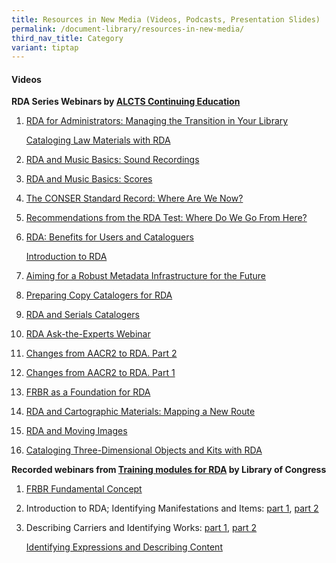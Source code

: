 ```yaml
---
title: Resources in New Media (Videos, Podcasts, Presentation Slides)
permalink: /document-library/resources-in-new-media/
third_nav_title: Category
variant: tiptap
---
```

<h4><strong>Videos</strong></h4>
<p><strong>RDA Series Webinars by <a href="http://www.youtube.com/user/alctsce" rel="noopener noreferrer nofollow" target="_blank">ALCTS Continuing Education</a></strong>
</p>
<ol data-tight="true" class="tight">
<li>
<p><a href="http://www.youtube.com/watch?v=SEUC0B4cv-o&amp;list=PL1AAFB573158DC4A1&amp;index=1&amp;feature=plpp_video" rel="noopener noreferrer nofollow" target="_blank">RDA for Administrators: Managing the Transition in Your Library</a>
</p>
<p><a href="http://www.youtube.com/watch?v=0EEOKOQONV8&amp;list=PL1AAFB573158DC4A1&amp;index=2&amp;feature=plpp_video" rel="noopener noreferrer nofollow" target="_blank">Cataloging Law Materials with RDA</a>
</p>
</li>
<li>
<p><a href="http://www.youtube.com/watch?v=m2AOE2ip268&amp;list=PL1AAFB573158DC4A1&amp;index=3&amp;feature=plpp_video" rel="noopener noreferrer nofollow" target="_blank">RDA and Music Basics: Sound Recordings</a>
</p>
</li>
<li>
<p><a href="http://www.youtube.com/watch?v=1diESWwLLSM&amp;list=PL1AAFB573158DC4A1&amp;index=4&amp;feature=plpp_video" rel="noopener noreferrer nofollow" target="_blank">RDA and Music Basics: Scores</a>
</p>
</li>
<li>
<p><a href="http://www.youtube.com/watch?v=CsBNPNOFRIo&amp;list=PL1AAFB573158DC4A1&amp;index=5&amp;feature=plpp_video" rel="noopener noreferrer nofollow" target="_blank">The CONSER Standard Record: Where Are We Now?</a>
</p>
</li>
<li>
<p><a href="http://www.youtube.com/watch?v=Lz6jDgYo14U&amp;list=PL1AAFB573158DC4A1&amp;index=6&amp;feature=plpp_video" rel="noopener noreferrer nofollow" target="_blank">Recommendations from the RDA Test: Where Do We Go From Here?</a>
</p>
</li>
<li>
<p><a href="http://www.youtube.com/watch?v=NncsQzf8LQU&amp;list=PL1AAFB573158DC4A1&amp;index=7&amp;feature=plpp_video" rel="noopener noreferrer nofollow" target="_blank">RDA: Benefits for Users and Cataloguers</a>
</p>
<p><a href="http://www.youtube.com/watch?v=rZ7ePkTc3lg&amp;list=PL1AAFB573158DC4A1&amp;index=8&amp;feature=plpp_video" rel="noopener noreferrer nofollow" target="_blank">Introduction to RDA</a>
</p>
</li>
<li>
<p><a href="http://www.youtube.com/watch?v=7YUCH4OrXY8&amp;list=PL1AAFB573158DC4A1&amp;index=9&amp;feature=plpp_video" rel="noopener noreferrer nofollow" target="_blank">Aiming for a Robust Metadata Infrastructure for the Future</a>
</p>
</li>
<li>
<p><a href="http://www.youtube.com/watch?v=T_J9CaqwPew&amp;list=PL1AAFB573158DC4A1&amp;index=10&amp;feature=plpp_video" rel="noopener noreferrer nofollow" target="_blank">Preparing Copy Catalogers for RDA</a>
</p>
</li>
<li>
<p><a href="http://www.youtube.com/watch?v=nuX48rAqxKI&amp;list=PL1AAFB573158DC4A1&amp;index=11&amp;feature=plpp_video" rel="noopener noreferrer nofollow" target="_blank">RDA and Serials Catalogers</a>
</p>
</li>
<li>
<p><a href="http://www.youtube.com/watch?v=T2rie8lcIKw&amp;list=PL1AAFB573158DC4A1&amp;index=12&amp;feature=plpp_video" rel="noopener noreferrer nofollow" target="_blank">RDA Ask-the-Experts Webinar</a>
</p>
</li>
<li>
<p><a href="http://www.youtube.com/watch?v=uL2AlmZEbVk&amp;list=PL1AAFB573158DC4A1&amp;index=13&amp;feature=plpp_video" rel="noopener noreferrer nofollow" target="_blank">Changes from AACR2 to RDA. Part 2</a>
</p>
</li>
<li>
<p><a href="http://www.youtube.com/watch?v=ekt592_UlMA&amp;list=PL1AAFB573158DC4A1&amp;index=14&amp;feature=plpp_video" rel="noopener noreferrer nofollow" target="_blank">Changes from AACR2 to RDA. Part 1</a>
</p>
</li>
<li>
<p><a href="http://www.youtube.com/watch?v=VilTt2bx338&amp;list=PL1AAFB573158DC4A1&amp;index=15&amp;feature=plpp_video" rel="noopener noreferrer nofollow" target="_blank">FRBR as a Foundation for RDA</a>
</p>
</li>
<li>
<p><a href="http://www.youtube.com/watch?v=3AuPvaw1POU&amp;list=PL1AAFB573158DC4A1&amp;index=16&amp;feature=plpp_video" rel="noopener noreferrer nofollow" target="_blank">RDA and Cartographic Materials: Mapping a New Route</a>
</p>
</li>
<li>
<p><a href="http://www.youtube.com/watch?v=BZ9KB329RCk&amp;list=PL1AAFB573158DC4A1&amp;index=17&amp;feature=plpp_video" rel="noopener noreferrer nofollow" target="_blank">RDA and Moving Images</a>
</p>
</li>
<li>
<p><a href="http://www.youtube.com/watch?v=x9G-asj9l1Q&amp;list=PL1AAFB573158DC4A1&amp;index=18&amp;feature=plpp_video" rel="noopener noreferrer nofollow" target="_blank">Cataloging Three-Dimensional Objects and Kits with RDA</a>
</p>
</li>
</ol>
<p></p>
<p><strong>Recorded webinars from <a href="http://goo.gl/D9kFn" rel="noopener noreferrer nofollow" target="_blank">Training modules for RDA</a> by Library of Congress</strong>
</p>
<ol data-tight="true" class="tight">
<li>
<p><a href="http://www.loc.gov/catworkshop/RDA%20training%20materials/LC%20RDA%20Training/MP4-FRBR%20Overview/FRBR%20Overview%20and%20Application_20120828.mp4" rel="noopener noreferrer nofollow" target="_blank">FRBR Fundamental Concept</a>
</p>
</li>
<li>
<p>Introduction to RDA; Identifying Manifestations and Items: <a href="http://www.loc.gov/catworkshop/RDA%20training%20materials/LC%20RDA%20Training/MP4-RDA-Module-1/Module-1-Part-1.mp4" rel="noopener noreferrer nofollow" target="_blank">part 1</a>,
<a href="http://www.loc.gov/catworkshop/RDA%20training%20materials/LC%20RDA%20Training/MP4-RDA-Module-1/Module-1-Part-2.mp4" rel="noopener noreferrer nofollow" target="_blank">part 2</a>
</p>
</li>
<li>
<p>Describing Carriers and Identifying Works: <a href="http://www.loc.gov/catworkshop/RDA%20training%20materials/LC%20RDA%20Training/MP4-RDA-Module-2/Module-2-Part-1.mp4" rel="noopener noreferrer nofollow" target="_blank">part 1</a>,
<a href="http://www.loc.gov/catworkshop/RDA%20training%20materials/LC%20RDA%20Training/MP4-RDA-Module-2/Module-2-Part-2.mp4" rel="noopener noreferrer nofollow" target="_blank">part 2</a>
</p>
<p><a href="http://www.loc.gov/catworkshop/RDA%20training%20materials/LC%20RDA%20Training/MP4-RDA%20Module%203/RDA%20Module%203-Identifying%20Expressions%20and%20Describing%20Content.mp4" rel="noopener noreferrer nofollow" target="_blank">Identifying Expressions and Describing Content</a>
</p>
</li>
</ol>
<p></p>